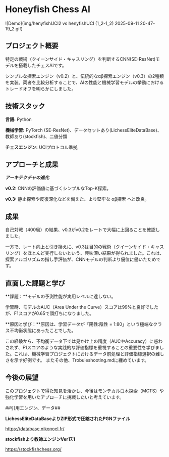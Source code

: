 # Honeyfish Chess AI

![Demo](img/henyfishUCI2 vs henyfishUCI (1_2-1_2) 2025-09-11 20-47-19_2.gif)


## プロジェクト概要
特定の戦術（クイーンサイド・キャスリング）を判断するCNN(SE-ResNet)モデルを搭載したチェスAIです。

シンプルな探索エンジン（v0.2）と、伝統的なαβ探索エンジン（v0.3）の2種類を実装。両者を比較分析することで、AIの性能と機械学習モデルの挙動におけるトレードオフを明らかにしました。




## 技術スタック


**言語:** Python

**機械学習:** PyTorch (SE-ResNet)、データセットあり(LichessEliteDataBase)、教師あり(stockfish)、二値分類

**チェスエンジン:** UCIプロトコル準拠




## アプローチと成果

***アーキテクチャの進化***

**v0.2:** CNNの評価値に基づくシンプルなTop-K探索。

**v0.3:** 静止探索や反復深化などを備えた、より堅牢な αβ探索 へと改良。




## 成果

自己対戦（400局）の結果、v0.3がv0.2をレートで大幅に上回ることを確認しました。

一方で、レート向上と引き換えに、v0.3は目的の戦術（クイーンサイド・キャスリング）をほとんど実行しないという、興味深い結果が得られました。これは、探索アルゴリズムの指し手評価が、CNNモデルの判断より優位に働いたためです。




## 直面した課題と学び

**課題：**モデルの予測性能が実用レベルに達しない。

学習時、モデルのAUC（Area Under the Curve）スコアは99%と良好でしたが、F1スコアが0.65で頭打ちになりました。




**原因と学び：**原因は、学習データが「陽性:陰性 = 1:80」という極端なクラス不均衡状態にあったことでした。

この経験から、不均衡データ下では見かけ上の精度（AUCやAccuracy）に惑わされず、F1スコアのような実践的な評価指標を重視することの重要性を学びました。これは、機械学習プロジェクトにおけるデータ前処理と評価指標選択の難しさを示す好例です。
またその他、Trobuleshooting.mdに纏めています。



## 今後の展望
このプロジェクトで得た知見を活かし、今後はモンテカルロ木探索（MCTS）や強化学習を用いたアプローチに挑戦したいと考えています。




##引用エンジン、データ##

**LichessEliteDataBaseよりZIP形式で圧縮されたPGNファイル**

https://database.nikonoel.fr/


**stockfishより教師エンジンVer17.1**

https://stockfishchess.org/